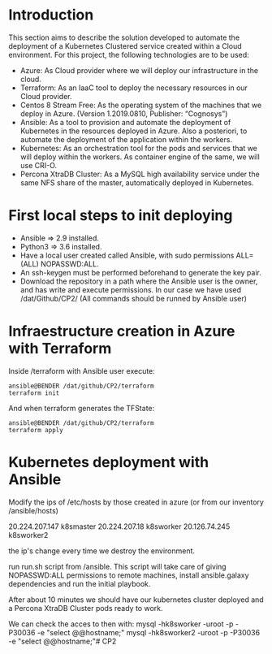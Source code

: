 # Introduction

This section aims to describe the solution developed to automate the deployment of a Kubernetes Clustered service created within a Cloud environment.
For this project, the following technologies are to be used:
* Azure: As Cloud provider where we will deploy our infrastructure in the cloud.
* Terraform: As an IaaC tool to deploy the necessary resources in our Cloud provider.
* Centos 8 Stream Free: As the operating system of the machines that we deploy in Azure. (Version 1.2019.0810, Publisher: “Cognosys”)
* Ansible: As a tool to provision and automate the deployment of Kubernetes in the resources deployed in Azure. Also a posteriori, to automate the deployment of the application within the workers.
* Kubernetes: As an orchestration tool for the pods and services that we will deploy within the workers. As container engine of the same, we will use CRI-O.
* Percona XtraDB Cluster: As a MySQL high availability service under the same NFS share of the master, automatically deployed in Kubernetes.

# First local steps to init deploying

* Ansible => 2.9 installed.
* Python3 => 3.6 installed.
* Have a local user created called Ansible, with sudo permissions ALL=(ALL) NOPASSWD:ALL.
* An ssh-keygen must be performed beforehand to generate the key pair.
* Download the repository in a path where the Ansible user is the owner, and has write and execute permissions. In our case we have used  /dat/Github/CP2/ (All commands should be runned by Ansible user)

# Infraestructure creation in Azure with Terraform

Inside /terraform with Ansible user execute:
```console
ansible@BENDER /dat/github/CP2/terraform
terraform init
```
And when terraform generates the TFState:

```console
ansible@BENDER /dat/github/CP2/terraform
terraform apply
```
# Kubernetes deployment with Ansible

Modify the ips of /etc/hosts by those created in azure (or from our inventory /ansible/hosts)
 
20.224.207.147  k8smaster
20.224.207.18   k8sworker
20.126.74.245   k8sworker2

the ip's change every time we destroy the environment.

run run.sh script  from /ansible.
This script will take care of giving NOPASSWD:ALL permissions to remote machines, install ansible.galaxy dependencies and run the initial playbook.

After about 10 minutes we should have our kubernetes cluster deployed and a Percona XtraDB Cluster pods ready to work.

We can check the acces to then with:
mysql -hk8sworker -uroot -p -P30036 -e "select @@hostname;"
mysql -hk8sworker2 -uroot -p -P30036 -e "select @@hostname;"# CP2
